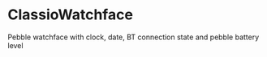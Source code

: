 ClassioWatchface
================

Pebble watchface with clock, date, BT connection state and pebble battery level
